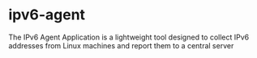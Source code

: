 # ipv6-agent
The IPv6 Agent Application is a lightweight tool designed to collect IPv6 addresses from Linux machines and report them to a central server
